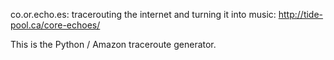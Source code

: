 co.or.echo.es: tracerouting the internet and turning it into music: http://tide-pool.ca/core-echoes/

This is the Python / Amazon traceroute generator.
